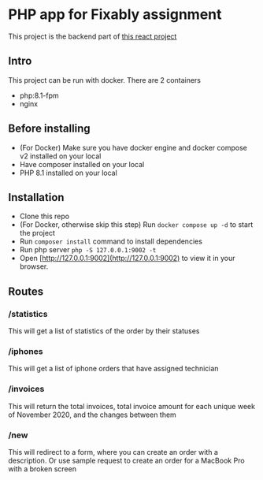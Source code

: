 # PHP app for Fixably assignment

This project is the backend part of [this react project](https://github.com/anakinsolo/fixably-assignment) 
## Intro
This project can be run with docker. There are 2 containers
- php:8.1-fpm
- nginx

## Before installing 
- (For Docker) Make sure you have docker engine and docker compose v2 installed on your local
- Have composer installed on your local
- PHP 8.1 installed on your local

## Installation
- Clone this repo
- (For Docker, otherwise skip this step) Run `docker compose up -d` to start the project
- Run `composer install` command to install dependencies
- Run php server `php -S 127.0.0.1:9002 -t`
- Open [http://127.0.0.1:9002](http://127.0.0.1:9002) to view it in your browser.

## Routes
### /statistics
This will get a list of statistics of the order by their statuses

### /iphones
This will get a list of iphone orders that have assigned technician

### /invoices
This will return the total invoices, total invoice amount for each unique week of November 2020, and the changes between them

### /new
This will redirect to a form, where you can create an order with a description. Or use sample request to create an order for a MacBook Pro with a broken screen